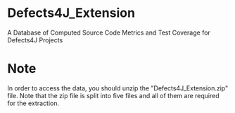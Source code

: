 # Defects4J_Extension
A Database of Computed Source Code Metrics and Test Coverage for Defects4J Projects

# Note
In order to access the data, you should unzip the "Defects4J_Extension.zip" file. Note that the zip file is split into five files and all of them are required for the extraction.
